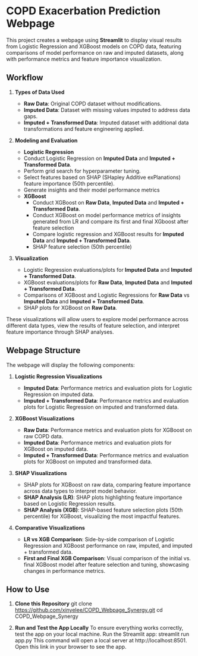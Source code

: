 # COPD Exacerbation Prediction Webpage

This project creates a webpage using **Streamlit** to display visual results from Logistic Regression and XGBoost models on COPD data, featuring comparisons of model performance on raw and imputed datasets, along with performance metrics and feature importance visualization. 


## Workflow

1. **Types of Data Used**
   - **Raw Data**: Original COPD dataset without modifications.
   - **Imputed Data**: Dataset with missing values imputed to address data gaps.
   - **Imputed + Transformed Data**: Imputed dataset with additional data transformations and feature engineering applied.

2. **Modeling and Evaluation**
    - **Logistic Regression**
     - Conduct Logistic Regression on **Imputed Data** and  **Imputed + Transformed Data**.
     - Perform grid search for hyperparameter tuning.
     - Select features based on SHAP (SHapley Additive exPlanations) feature importance (50th percentile).
     - Generate insights and their model performance metrics
   - **XGBoost**
     - Conduct XGBoost on **Raw Data**, **Imputed Data** and  **Imputed + Transformed Data**.
     - Conduct XGBoost on model performance metrics of insights generated from LR and compare its first and final XGboost after feature selection
     - Compare logistic regression and XGBoost results for **Imputed Data** and  **Imputed + Transformed Data**.
     - SHAP feature selection (50th percentile)

3. **Visualization**
   - Logistic Regression evaluations/plots for **Imputed Data** and **Imputed + Transformed Data**.
   - XGBoost evaluations/plots for **Raw Data**, **Imputed Data** and  **Imputed + Transformed Data**.
   - Comparisons of XGBoost and Logistic Regressions for **Raw Data** vs **Imputed Data** and **Imputed + Transformed Data**.
   - SHAP plots for XGBoost on **Raw Data**.

These visualizations will allow users to explore model performance across different data types, view the results of feature selection, and interpret feature importance through SHAP analyses.


## Webpage Structure

The webpage will display the following components:

1. **Logistic Regression Visualizations**
   - **Imputed Data**: Performance metrics and evaluation plots for Logistic Regression on imputed data.
   - **Imputed + Transformed Data**: Performance metrics and evaluation plots for Logistic Regression on imputed and transformed data.

2. **XGBoost Visualizations**
   - **Raw Data**: Performance metrics and evaluation plots for XGBoost on raw COPD data.
   - **Imputed Data**: Performance metrics and evaluation plots for XGBoost on imputed data.
   - **Imputed + Transformed Data**: Performance metrics and evaluation plots for XGBoost on imputed and transformed data.

3. **SHAP Visualizations**
   - SHAP plots for XGBoost on raw data, comparing feature importance across data types to interpret model behavior.
   - **SHAP Analysis (LR)**: SHAP plots highlighting feature importance based on Logistic Regression results.
   - **SHAP Analysis (XGB)**: SHAP-based feature selection plots (50th percentile) for XGBoost, visualizing the most impactful features.

4. **Comparative Visualizations**
   - **LR vs XGB Comparison**: Side-by-side comparison of Logistic Regression and XGBoost performance on raw, imputed, and imputed + transformed data.
   - **First and Final XGB Comparison**: Visual comparison of the initial vs. final XGBoost model after feature selection and tuning, showcasing changes in performance metrics.


## How to Use

1. **Clone this Repository**
   git clone https://github.com/xinyelee/COPD_Webpage_Synergy.git
   cd COPD_Webpage_Synergy

2. **Run and Test the App Locally**
To ensure everything works correctly, test the app on your local machine.
Run the Streamlit app:
    streamlit run app.py
This command will open a local server at http://localhost:8501. Open this link in your browser to see the app.